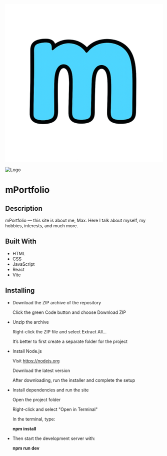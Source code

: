 ![Logo](./src/Assets/logo.png/)

<img src="logo.png" alt="Logo" width="30" />

# mPortfolio

## Description

mPortfolio — this site is about me, Max. Here I talk about myself, my hobbies, interests, and much more.

## Built With

* HTML  
* CSS  
* JavaScript  
* React  
* Vite

## Installing

* Download the ZIP archive of the repository

    Click the green Code button and choose Download ZIP

* Unzip the archive

    Right-click the ZIP file and select Extract All...

    It’s better to first create a separate folder for the project

* Install Node.js

    Visit https://nodejs.org

    Download the latest version

    After downloading, run the installer and complete the setup

* Install dependencies and run the site

    Open the project folder

    Right-click and select "Open in Terminal"

    In the terminal, type:

    **npm install**

* Then start the development server with:

    **npm run dev**

